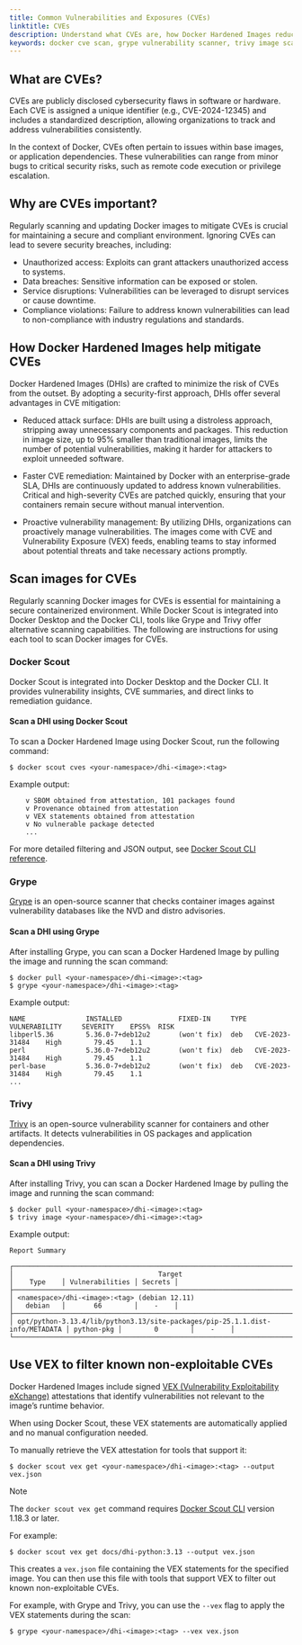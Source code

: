 ```yaml
---
title: Common Vulnerabilities and Exposures (CVEs)
linktitle: CVEs
description: Understand what CVEs are, how Docker Hardened Images reduce exposure, and how to scan images for vulnerabilities using popular tools.
keywords: docker cve scan, grype vulnerability scanner, trivy image scan, vex attestation, secure container images
---
```


## What are CVEs?

CVEs are publicly disclosed cybersecurity flaws in software or hardware. Each
CVE is assigned a unique identifier (e.g., CVE-2024-12345) and includes a
standardized description, allowing organizations to track and address
vulnerabilities consistently.

In the context of Docker, CVEs often pertain to issues within base images, or
application dependencies. These vulnerabilities can range from minor bugs to
critical security risks, such as remote code execution or privilege escalation.

## Why are CVEs important?

Regularly scanning and updating Docker images to mitigate CVEs is crucial for
maintaining a secure and compliant environment. Ignoring CVEs can lead to severe
security breaches, including:

- Unauthorized access: Exploits can grant attackers unauthorized access to
  systems.
- Data breaches: Sensitive information can be exposed or stolen.
- Service disruptions: Vulnerabilities can be leveraged to disrupt services or
  cause downtime.
- Compliance violations: Failure to address known vulnerabilities can lead to
  non-compliance with industry regulations and standards.

## How Docker Hardened Images help mitigate CVEs

Docker Hardened Images (DHIs) are crafted to minimize the risk of CVEs from the
outset. By adopting a security-first approach, DHIs offer several advantages in
CVE mitigation:

- Reduced attack surface: DHIs are built using a distroless approach, stripping
  away unnecessary components and packages. This reduction in image size, up to
  95% smaller than traditional images, limits the number of potential
  vulnerabilities, making it harder for attackers to exploit unneeded software.

- Faster CVE remediation: Maintained by Docker with an enterprise-grade SLA,
  DHIs are continuously updated to address known vulnerabilities. Critical and
  high-severity CVEs are patched quickly, ensuring that your containers remain
  secure without manual intervention.

- Proactive vulnerability management: By utilizing DHIs, organizations can
  proactively manage vulnerabilities. The images come with CVE and Vulnerability
  Exposure (VEX) feeds, enabling teams to stay informed about potential threats
  and take necessary actions promptly.

## Scan images for CVEs

Regularly scanning Docker images for CVEs is essential for maintaining a secure
containerized environment. While Docker Scout is integrated into Docker Desktop
and the Docker CLI, tools like Grype and Trivy offer alternative scanning
capabilities. The following are instructions for using each tool to scan Docker
images for CVEs.

### Docker Scout

Docker Scout is integrated into Docker Desktop and the Docker CLI. It provides
vulnerability insights, CVE summaries, and direct links to remediation guidance.

#### Scan a DHI using Docker Scout

To scan a Docker Hardened Image using Docker Scout, run the following
command:

```console
$ docker scout cves <your-namespace>/dhi-<image>:<tag>
```

Example output:

```plaintext
    v SBOM obtained from attestation, 101 packages found
    v Provenance obtained from attestation
    v VEX statements obtained from attestation
    v No vulnerable package detected
    ...
```

For more detailed filtering and JSON output, see [Docker Scout CLI reference](../../../reference/cli/docker/scout/_index.md).

### Grype

[Grype](https://github.com/anchore/grype) is an open-source scanner that checks
container images against vulnerability databases like the NVD and distro
advisories.

#### Scan a DHI using Grype

After installing Grype, you can scan a Docker Hardened Image by pulling
the image and running the scan command:

```console
$ docker pull <your-namespace>/dhi-<image>:<tag>
$ grype <your-namespace>/dhi-<image>:<tag>
```

Example output:

```plaintext
NAME               INSTALLED              FIXED-IN     TYPE  VULNERABILITY     SEVERITY    EPSS%  RISK
libperl5.36        5.36.0-7+deb12u2       (won't fix)  deb   CVE-2023-31484    High        79.45    1.1
perl               5.36.0-7+deb12u2       (won't fix)  deb   CVE-2023-31484    High        79.45    1.1
perl-base          5.36.0-7+deb12u2       (won't fix)  deb   CVE-2023-31484    High        79.45    1.1
...
```

### Trivy

[Trivy](https://github.com/aquasecurity/trivy) is an open-source vulnerability
scanner for containers and other artifacts. It detects vulnerabilities in OS
packages and application dependencies.

#### Scan a DHI using Trivy

After installing Trivy, you can scan a Docker Hardened Image by pulling
the image and running the scan command:

```console
$ docker pull <your-namespace>/dhi-<image>:<tag>
$ trivy image <your-namespace>/dhi-<image>:<tag>
```

Example output:

```plaintext
Report Summary

┌──────────────────────────────────────────────────────────────────────────────┬────────────┬─────────────────┬─────────┐
│                                    Target                                    │    Type    │ Vulnerabilities │ Secrets │
├──────────────────────────────────────────────────────────────────────────────┼────────────┼─────────────────┼─────────┤
│ <namespace>/dhi-<image>:<tag> (debian 12.11)                                 │   debian   │       66        │    -    │
├──────────────────────────────────────────────────────────────────────────────┼────────────┼─────────────────┼─────────┤
│ opt/python-3.13.4/lib/python3.13/site-packages/pip-25.1.1.dist-info/METADATA │ python-pkg │        0        │    -    │
└──────────────────────────────────────────────────────────────────────────────┴────────────┴─────────────────┴─────────┘
```

## Use VEX to filter known non-exploitable CVEs

Docker Hardened Images include signed [VEX (Vulnerability Exploitability
eXchange)](./vex.md) attestations that identify vulnerabilities not relevant to the image’s
runtime behavior.

When using Docker Scout, these VEX statements are automatically applied and no
manual configuration needed.

To manually retrieve the VEX attestation for tools that support it:

```console
$ docker scout vex get <your-namespace>/dhi-<image>:<tag> --output vex.json
```

> [!NOTE]
>
> The `docker scout vex get` command requires [Docker Scout
> CLI](https://github.com/docker/scout-cli/) version 1.18.3 or later.

For example:

```console
$ docker scout vex get docs/dhi-python:3.13 --output vex.json
```

This creates a `vex.json` file containing the VEX statements for the specified
image. You can then use this file with tools that support VEX to filter out known non-exploitable CVEs.

For example, with Grype and Trivy, you can use the `--vex` flag to apply the VEX
statements during the scan:

```console
$ grype <your-namespace>/dhi-<image>:<tag> --vex vex.json
```